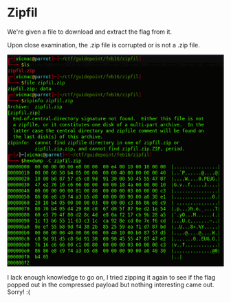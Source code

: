 # Zipfil

We're given a file to download and extract the flag from it.

Upon close examination, the .zip file is corrupted or is not a .zip file.

![Zipfil](images/zipfil/zip.png "What are you?!?")

I lack enough knowledge to go on, I tried zipping it again to see if the flag popped out in the compressed payload but nothing interesting came out. Sorry! :(